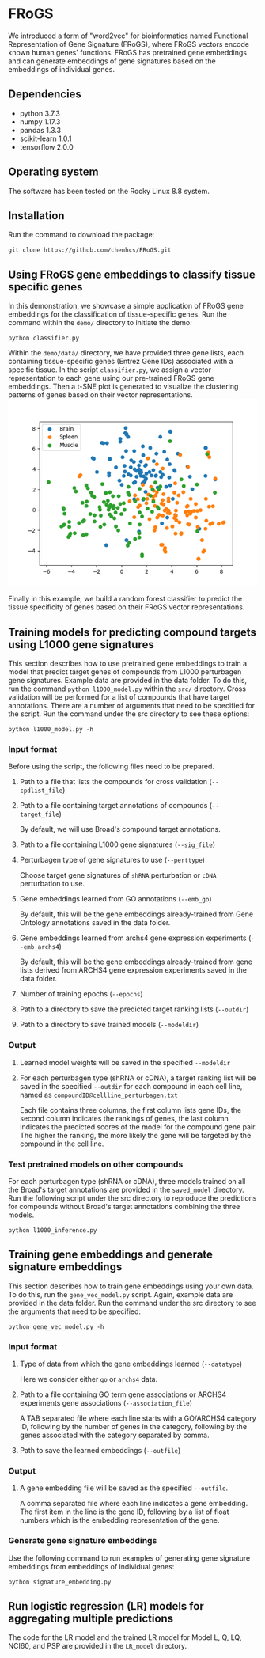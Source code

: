 # FRoGS
We introduced a form of "word2vec" for bioinformatics named Functional Representation of Gene Signature (FRoGS), where FRoGS vectors encode known human genes' functions. FRoGS has pretrained gene embeddings and can generate embeddings of gene signatures based on the embeddings of individual genes.

## Dependencies
- python 3.7.3</br>
- numpy 1.17.3</br>
- pandas 1.3.3</br>
- scikit-learn 1.0.1</br>
- tensorflow 2.0.0</br>

## Operating system
The software has been tested on the Rocky Linux 8.8 system.

## Installation
Run the command to download the package:
```
git clone https://github.com/chenhcs/FRoGS.git
```
## Using FRoGS gene embeddings to classify tissue specific genes
In this demonstration, we showcase a simple application of FRoGS gene embeddings for the classification of tissue-specific genes. Run the command within the `demo/` directory to initiate the demo:
```
python classifier.py
```
Within the `demo/data/` directory, we have provided three gene lists, each containing tissue-specific genes (Entrez Gene IDs) associated with a specific tissue. In the script `classifier.py`, we assign a vector representation to each gene using our pre-trained FRoGS gene embeddings. Then a t-SNE plot is generated to visualize the clustering patterns of genes based on their vector representations.
![alt text](https://github.com/chenhcs/FRoGS/blob/main/demo/tsne.png)

Finally in this example, we build a random forest classifier to predict the tissue specificity of genes based on their FRoGS vector representations.


## Training models for predicting compound targets using L1000 gene signatures
This section describes how to use pretrained gene embeddings to train a model that predict target genes of compounds from L1000 perturbagen gene signatures. Example data are provided in the data folder. To do this, run the command `python l1000_model.py` within the `src/` directory. Cross validation will be performed for a list of compounds that have target annotations. There are a number of arguments that need to be specified for the script. Run the command under the src directory to see these options:
```
python l1000_model.py -h
```
### Input format
Before using the script, the following files need to be prepared.
1. Path to a file that lists the compounds for cross validation (`--cpdlist_file`)
2. Path to a file containing target annotations of compounds (`--target_file`)

    By default, we will use Broad's compound target annotations.

3. Path to a file containing L1000 gene signatures (`--sig_file`)
4. Perturbagen type of gene signatures to use (`--perttype`)

    Choose target gene signatures of `shRNA` perturbation or `cDNA` perturbation to use.

5. Gene embeddings learned from GO annotations (`--emb_go`)

    By default, this will be the gene embeddings already-trained from Gene Ontology annotations saved in the data folder.

6. Gene embeddings learned from archs4 gene expression experiments (`--emb_archs4`)

    By default, this will be the gene embeddings already-trained from gene lists derived from ARCHS4 gene expression experiments saved in the data folder.
6. Number of training epochs (`--epochs`)
7. Path to a directory to save the predicted target ranking lists (`--outdir`)
8. Path to a directory to save trained models (`--modeldir`)

### Output
1. Learned model weights will be saved in the specified `--modeldir`
2. For each perturbagen type (shRNA or cDNA), a target ranking list will be saved in the specified `--outdir` for each compound in each cell line, named as `compoundID@cellline_perturbagen.txt`

    Each file contains three columns, the first column lists gene IDs, the second column indicates the rankings of genes, the last column indicates the predicted scores of the model for the compound gene pair. The higher the ranking, the more likely the gene will be targeted by the compound in the cell line.

### Test pretrained models on other compounds
For each perturbagen type (shRNA or cDNA), three models trained on all the Broad's target annotations are provided in the `saved_model` directory. Run the following script under the src directory to reproduce the predictions for compounds without Broad's target annotations combining the three models.
```
python l1000_inference.py
```

## Training gene embeddings and generate signature embeddings
This section describes how to train gene embeddings using your own data. To do this, run the `gene_vec_model.py` script. Again, example data are provided in the data folder. Run the command under the src directory to see the arguments that need to be specified:
```
python gene_vec_model.py -h
```
### Input format
1. Type of data from which the gene embeddings learned (`--datatype`)

    Here we consider either `go` or `archs4` data.

2. Path to a file containing GO term gene associations or ARCHS4 experiments gene associations (`--association_file`)

    A TAB separated file where each line starts with a GO/ARCHS4 category ID, following by the number of genes in the category, following by the genes associated with the category separated by comma.

3. Path to save the learned embeddings (`--outfile`)

### Output
1. A gene embedding file will be saved as the specified `--outfile`.

    A comma separated file where each line indicates a gene embedding. The first item in the line is the gene ID, following by a list of float numbers which is the embedding representation of the gene.

### Generate gene signature embeddings
Use the following command to run examples of generating gene signature embeddings from embeddings of individual genes:
```
python signature_embedding.py
```

## Run logistic regression (LR) models for aggregating multiple predictions
The code for the LR model and the trained LR model for Model L, Q, LQ, NCI60, and PSP are provided in the `LR_model` directory.
